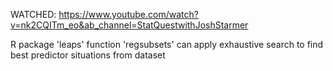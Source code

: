 WATCHED: https://www.youtube.com/watch?v=nk2CQITm_eo&ab_channel=StatQuestwithJoshStarmer

R package 'leaps' function 'regsubsets' can apply exhaustive search to find best predictor situations from dataset